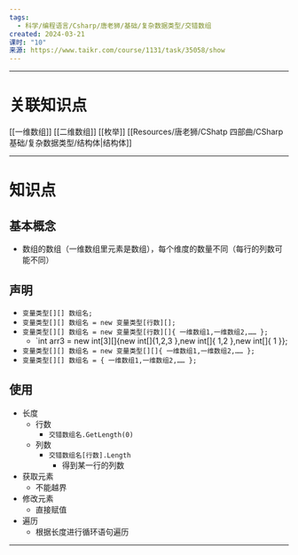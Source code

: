 ```yaml
---
tags:
  - 科学/编程语言/Csharp/唐老狮/基础/复杂数据类型/交错数组
created: 2024-03-21
课时: "10"
来源: https://www.taikr.com/course/1131/task/35058/show
---
```


---
# 关联知识点

[[一维数组]] [[二维数组]] [[枚举]] [[Resources/唐老狮/CShatp 四部曲/CSharp 基础/复杂数据类型/结构体|结构体]] 

---
# 知识点

## 基本概念

- 数组的数组（一维数组里元素是数组），每个维度的数量不同（每行的列数可能不同）
## 声明

- `变量类型[][] 数组名;`
- `变量类型[][] 数组名 = new 变量类型[行数][];`
- `变量类型[][] 数组名 = new 变量类型[行数][]{ 一维数组1,一维数组2,…… };`
	- `int arr3 = new int[3][]{new int[]{1,2,3 },new int[]{ 1,2 },new int[]{ 1 }};
- `变量类型[][] 数组名 = new 变量类型[][]{ 一维数组1,一维数组2,…… };`
- `变量类型[][] 数组名 = { 一维数组1,一维数组2,…… };`
## 使用

- 长度
	- 行数
		- `交错数组名.GetLength(0)`
	- 列数
		- `交错数组名[行数].Length`
			- 得到某一行的列数
- 获取元素
	- 不能越界
- 修改元素
	- 直接赋值
- 遍历
	- 根据长度进行循环语句遍历

---
